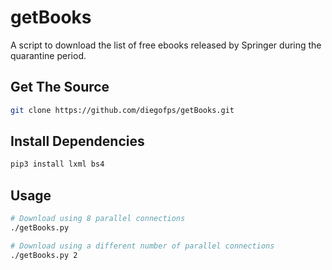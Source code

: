 # getBooks

A script to download the list of free ebooks released by Springer during the quarantine period.

## Get The Source

```bash
git clone https://github.com/diegofps/getBooks.git
```

## Install Dependencies

```bash
pip3 install lxml bs4
```

## Usage

```bash
# Download using 8 parallel connections
./getBooks.py

# Download using a different number of parallel connections
./getBooks.py 2
```
